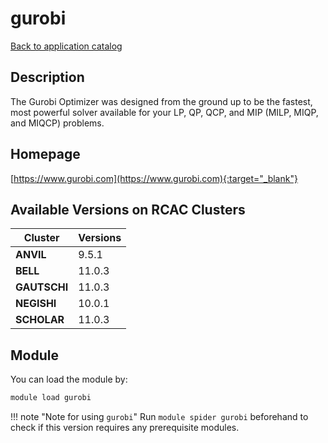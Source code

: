 # gurobi

[Back to application catalog](../app_catalog.md)

## Description

The Gurobi Optimizer was designed from the ground up to be the fastest, most powerful solver available for your LP, QP, QCP, and MIP (MILP, MIQP, and MIQCP) problems.

## Homepage

[https://www.gurobi.com](https://www.gurobi.com){:target="_blank"}

## Available Versions on RCAC Clusters

|Cluster|Versions|
|---|---|
**ANVIL**|9.5.1
**BELL**|11.0.3
**GAUTSCHI**|11.0.3
**NEGISHI**|10.0.1
**SCHOLAR**|11.0.3

## Module

You can load the module by:

```bash
module load gurobi
```

!!! note "Note for using `gurobi`"
    Run `module spider gurobi` beforehand to check if this version requires any prerequisite modules.
